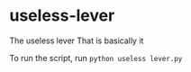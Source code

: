 # useless-lever
The useless lever
That is basically it

To run the script, run ```python useless lever.py``` 
